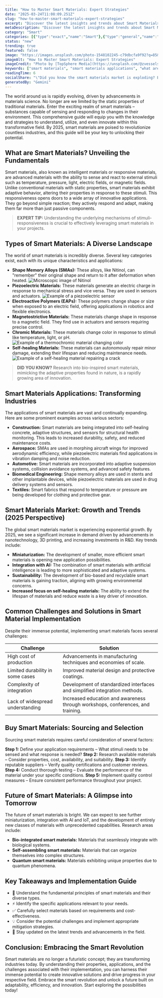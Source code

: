 ```yaml
---
title: "How to Master Smart Materials: Expert Strategies"
date: "2025-03-24T11:08:09.251Z"
slug: "how-to-master-smart-materials-expert-strategies"
excerpt: "Discover the latest insights and trends about Smart Materials. This comprehensive guide covers everything you need to know about Smart Materials in 2025."
metaDescription: "Discover the latest insights and trends about Smart Materials. This comprehensive guide covers everything you need to know about Smart Materials in 2025."
category: "Smart"
categories: [{"type":"exact","name":"Smart"},{"type":"general","name":"Engineering"},{"type":"medium","name":"Materials Science"},{"type":"specific","name":"Shape Memory Alloys"},{"type":"niche","name":"Nitinol Applications"}]
status: "new"
trending: true
featured: false
image: "https://images.unsplash.com/photo-1548102245-c79dbcfa9f92?q=85&w=1200&fit=max&fm=webp&auto=compress"
imageAlt: "How to Master Smart Materials: Expert Strategies"
imageCredit: "Photo by [TopSphere Media](https://unsplash.com/@zvessels55) on Unsplash"
keywords: ["smart materials", "smart materials applications", "what are smart materials", "types of smart materials", "smart materials market", "buy smart materials", "smart material properties", "future of smart materials", "smart materials research", "smart materials in construction"]
readingTime: 6
socialShare: "\"Did you know the smart materials market is exploding? By 2025, innovations in nanotechnology and AI are set to revolutionize how we build, design, and interact with the world around us.\""
generatedBy: "Gemini"
---
```




The world around us is rapidly evolving, driven by advancements in materials science.  No longer are we limited by the static properties of traditional materials.  Enter the exciting realm of smart materials – substances capable of sensing and responding to changes in their environment. This comprehensive guide will equip you with the knowledge and strategies to understand, utilize, and even innovate within this transformative field.  By 2025, smart materials are poised to revolutionize countless industries, and this guide will be your key to unlocking their potential.

## What are Smart Materials?  Unveiling the Fundamentals

Smart materials, also known as intelligent materials or responsive materials, are advanced materials with the ability to sense and react to external stimuli such as temperature, pressure, light, electric fields, or magnetic fields.  Unlike conventional materials with static properties, smart materials exhibit adaptive behavior, altering their properties in response to these stimuli. This responsiveness opens doors to a wide array of innovative applications.  They go beyond simple reaction; they actively respond and adapt, making them far more than just passive components.

> **EXPERT TIP:** Understanding the underlying mechanisms of stimuli-responsiveness is crucial to effectively leveraging smart materials in your projects.

## Types of Smart Materials: A Diverse Landscape

The world of smart materials is incredibly diverse.  Several key categories exist, each with its unique characteristics and applications:

* **Shape Memory Alloys (SMAs):**  These alloys, like Nitinol, can "remember" their original shape and return to it after deformation when heated. ![Microscopic image of Nitinol](https://images.unsplash.com/photo-1539627831859-a911cf04d3cd?q=85&w=1200&fit=max&fm=webp&auto=compress)
* **Piezoelectric Materials:** These materials generate an electric charge in response to mechanical stress and vice versa.  They are used in sensors and actuators. ![Example of a piezoelectric sensor](https://images.unsplash.com/photo-1603394151492-5e9b974b090b?q=85&w=1200&fit=max&fm=webp&auto=compress)
* **Electroactive Polymers (EAPs):** These polymers change shape or size when exposed to an electric field, offering applications in robotics and flexible electronics.
* **Magnetostrictive Materials:**  These materials change shape in response to a magnetic field.  They find use in actuators and sensors requiring precise control.
* **Chromic Materials:** These materials change color in response to stimuli like temperature, light, or pH. ![Example of a thermochromic material changing color](https://images.unsplash.com/photo-1548102245-c79dbcfa9f92?q=85&w=1200&fit=max&fm=webp&auto=compress)
* **Self-healing Materials:** These materials can autonomously repair minor damage, extending their lifespan and reducing maintenance needs. ![Example of a self-healing material repairing a crack](https://images.unsplash.com/photo-1545259741-2ea3ebf61fa3?q=85&w=1200&fit=max&fm=webp&auto=compress)

> **DID YOU KNOW?**  Research into bio-inspired smart materials, mimicking the adaptive properties found in nature, is a rapidly growing area of innovation.

## Smart Materials Applications: Transforming Industries

The applications of smart materials are vast and continually expanding.  Here are some prominent examples across various sectors:

* **Construction:** Smart materials are being integrated into self-healing concrete, adaptive structures, and sensors for structural health monitoring.  This leads to increased durability, safety, and reduced maintenance costs.
* **Aerospace:**  SMAs are used in morphing aircraft wings for improved aerodynamic efficiency, while piezoelectric materials find applications in vibration damping and noise reduction.
* **Automotive:**  Smart materials are incorporated into adaptive suspension systems, collision avoidance systems, and advanced safety features.
* **Biomedical Engineering:**  Shape memory alloys are used in stents and other implantable devices, while piezoelectric materials are used in drug delivery systems and sensors.
* **Textiles:**  Smart fabrics that respond to temperature or pressure are being developed for clothing and protective gear.

## Smart Materials Market: Growth and Trends (2025 Perspective)

The global smart materials market is experiencing exponential growth.  By 2025, we see a significant increase in demand driven by advancements in nanotechnology, 3D printing, and increasing investments in R&D.  Key trends include:

* **Miniaturization:**  The development of smaller, more efficient smart materials is opening new application possibilities.
* **Integration with AI:**  The combination of smart materials with artificial intelligence is leading to more sophisticated and adaptive systems.
* **Sustainability:**  The development of bio-based and recyclable smart materials is gaining traction, aligning with growing environmental concerns.
* **Increased focus on self-healing materials:**  The ability to extend the lifespan of materials and reduce waste is a key driver of innovation.

## Common Challenges and Solutions in Smart Material Implementation

Despite their immense potential, implementing smart materials faces several challenges:

| Challenge                     | Solution                                                                  |
|------------------------------|--------------------------------------------------------------------------|
| High cost of production       | Advancements in manufacturing techniques and economies of scale.             |
| Limited durability in some cases | Improved material design and protective coatings.                          |
| Complexity of integration      | Development of standardized interfaces and simplified integration methods.     |
| Lack of widespread understanding | Increased education and awareness through workshops, conferences, and training.|

## Buy Smart Materials: Sourcing and Selection

Sourcing smart materials requires careful consideration of several factors:

**Step 1:** Define your application requirements – What stimuli needs to be sensed and what response is needed?
**Step 2:** Research available materials – Consider properties, cost, availability, and suitability.
**Step 3:** Identify reputable suppliers – Verify quality certifications and customer reviews.
**Step 4:** Conduct thorough testing – Evaluate the performance of the material under your specific conditions.
**Step 5:** Implement quality control measures – Ensure consistent performance throughout your project.

## Future of Smart Materials: A Glimpse into Tomorrow

The future of smart materials is bright.  We can expect to see further miniaturization, integration with AI and IoT, and the development of entirely new classes of materials with unprecedented capabilities.  Research areas include:

* **Bio-integrated smart materials:**  Materials that seamlessly integrate with biological systems.
* **Self-assembling smart materials:**  Materials that can organize themselves into complex structures.
* **Quantum smart materials:**  Materials exhibiting unique properties due to quantum phenomena.

## Key Takeaways and Implementation Guide

* 🔑 Understand the fundamental principles of smart materials and their diverse types.
* ⚡ Identify the specific applications relevant to your needs.
* ✅ Carefully select materials based on requirements and cost-effectiveness.
* 💡 Consider the potential challenges and implement appropriate mitigation strategies.
* 🚀 Stay updated on the latest trends and advancements in the field.

## Conclusion: Embracing the Smart Revolution

Smart materials are no longer a futuristic concept; they are transforming industries today. By understanding their properties, applications, and the challenges associated with their implementation, you can harness their immense potential to create innovative solutions and drive progress in your respective field.  Embrace the smart revolution and unlock a future built on adaptability, efficiency, and innovation.  Start exploring the possibilities today!

